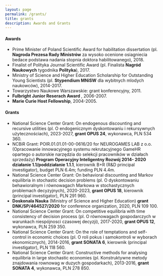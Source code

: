 ```yaml
---
layout: page
permalink: /grants/
title: grants 
description: Awards and Grants  
---
```



<h4><a name="coconf">Awards</a></h4>

<p>
<ul>

<li> Prime Minister of Poland Scientific Award for habilitation dissertation (pl. <b> Nagroda Prezesa Rady Ministrów</b> za wysoko ocenione osiagniecia bedace podstawa nadania stopnia doktora habilitowanego), 2018.</li>

<li> Finalist of Polityka Journal Scientific Award (pl. Finalista <b>Nagród Naukowych</b> tygodnika <b>Polityka</b>), 2017.</li>

<li> Ministry of Science and Higher Education Scholarship for Outstanding Young Scientists (pl. <b>Stypendium MNiSW</b> dla wybitnych mlodych naukowców), 2014-2017.</li>

<li> Towarzystwo Naukowe Warszawskie: grant konferencyjny, 2011. </li>

<li> <b>Fulbright Junior Reserach Award </b>, 2006-2007. </li>

<li> <b> Marie Curie Host Fellowship</b>, 2004-2005. </li>

</ul>
</p>

<h4><a name="coconf">Grants</a></h4>

<p>
<ul>

<li> National Science Center Grant:  On endogenous discounting and recursive utilities (pl. O endogenicznym dyskontowaniu i rekursywnych użytecznościach), 2023-2027, <b>grant OPUS 24</b>, wykonawca, PLN 534 360.</li>

<li> NCBiR Grant: POIR.01.01.01-00-0616/20 for NEUROGAMES LAB z o.o. (Opracowanie innowacyjnego systemu rekrutacyjnego GameHR opartego o autorskie narzędzia do selekcji pracowników w działach sprzedaży) 
<b> Program Operacyjny Inteligentny Rozwój 2014- 2020 działanie 1.1/poddziałanie 1.1.1</b>, kierownik B+R (R&D principal investigator), budget PLN 6.4m; funding PLN 4.4m.</li>

<li> National Science Center Grant: On behavioral discounting and Markov equilibria in stochastic decision problems (pl. O dyskontowaniu behawioralnym i równowagach Markowa w stochastycznych problemach decyzyjnych), 2020-2023, <b>grant OPUS 18</b>, kierownik (principal investigator), PLN 291 960.</li>

<li> <b> Doskonala Nauka</b> (Ministry of Science and Higher Education) <b>grant DNK/SP/464527/2020</b> for conference organization, 2020, PLN 109 100.</li>

<li> National Science Center Grant: On competitive equilibria with time consistency of decision process (pl. O równowagach gospodarczych w warunkach niespójnosci czasowej decyzji), 2017-2020, <b>grant OPUS 12</b>, wykonawca, PLN 259 350.</li>

<li> National Science Center Grant: On the role of temptations and self-control in economic choices (pl. O roli pokus i samokontroli w wyborach ekonomicznych), 2014-2016, <b>grant SONATA 6</b>, kierownik (principal investigator), PLN 118 560.</li>

<li> National Science Center Grant: Constructive methods for analysing equilibria in large stochastic economies (pl. Konstruktywne metody znajdowania rownowag w duzych gospodarkach), 2013-2016, <b>grant SONATA 4</b>, wykonawca, PLN 278 850.</li>

</ul>
</p>

